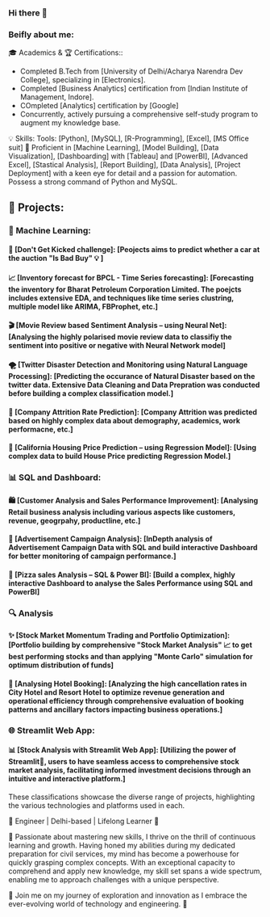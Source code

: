 ### Hi there 👋

<!--
**AnkitBaliyan1/AnkitBaliyan1** is a ✨ _special_ ✨ repository because its `README.md` (this file) appears on your GitHub profile.

Here are some ideas to get you started:

- 🔭 I’m currently working on ...
- 🌱 I’m currently learning ...
- 👯 I’m looking to collaborate on ...
- 🤔 I’m looking for help with ...
- 💬 Ask me about ...
- 📫 How to reach me: ...
- 😄 Pronouns: ...
- ⚡ Fun fact: ...
-->


### Beifly about me:


🎓 Academics & 🏆 Certifications::
- Completed B.Tech from [University of Delhi/Acharya Narendra Dev College], specializing in [Electronics]. 
- Completed [Business Analytics]  certification from [Indian Institute of Management, Indore].
- COmpleted [Analytics] certification by [Google]
- Concurrently, actively pursuing a comprehensive self-study program to augment my knowledge base.

💡 Skills:
Tools: [Python], [MySQL], [R-Programming], [Excel], [MS Office suit] 
🚀 Proficient in [Machine Learning], [Model Building], [Data Visualization], [Dashboarding] with [Tableau] and [PowerBI], [Advanced Excel], [Stastical Analysis], [Report Building], [Data Analysis], [Project Deployment] with a keen eye for detail and a passion for automation. Possess a strong command of Python and MySQL.

## 🔬 Projects:

### 🤖 Machine Learning:
#### 🚗 [Don't Get Kicked challenge]: [Peojects aims to predict whether a car at the auction "Is Bad Buy" 💡 ]
#### 📈 [Inventory forecast for BPCL - Time Series forecasting]: [Forecasting the inventory for Bharat Petroleum Corporation Limited. The poejcts includes extensive EDA, and techniques like time series clustring, multiple model like ARIMA, FBProphet, etc.]
#### 🎬 [Movie Review based Sentiment Analysis – using Neural Net]: [Analysing the highly polarised movie review data to classifiy the sentiment into positive or negative with Neural Network model]
#### 🌪️ [Twitter Disaster Detection and Monitoring using Natural Language Processing]: [Predicting the occurance of Natural Disaster based on the twitter data. Extensive Data Cleaning and Data Prepration was conducted before building a complex classification model.]
#### 💼 [Company Attrition Rate Prediction]: [Company Attrition was predicted based on highly complex data about demography, academics, work performacne, etc.]
#### 🏡 [California Housing Price Prediction – using Regression Model]: [Using complex data to build House Price predicting Regression Model.]

### 📊 SQL and Dashboard:
#### 🛍️ [Customer Analysis and Sales Performance Improvement]: [Analysing Retail business analysis including various aspects like customers, revenue, geogrpahy, productline, etc.]
#### 📢 [Advertisement Campaign Analysis]: [InDepth analysis of Advertisement Campaign Data with SQL and build interactive Dashboard for better monitoring of campaign performance.]
#### 🍕 [Pizza sales Analysis – SQL & Power BI]: [Build a complex, highly interactive Dashboard to analyse the Sales Performance using SQL and PowerBI]

### 🔍 Analysis
#### ✨ [Stock Market Momentum Trading and Portfolio Optimization]: [Portfolio building by comprehensive "Stock Market Analysis" 📈 to get best performing stocks and than applying "Monte Carlo" simulation for optimum distribution of funds]
#### 🏨 [Analysing Hotel Booking]: [Analyzing the high cancellation rates in City Hotel and Resort Hotel to optimize revenue generation and operational efficiency through comprehensive evaluation of booking patterns and ancillary factors impacting business operations.]

### 🌐 Streamlit Web App:
#### 📊 [Stock Analysis with Streamlit Web App]: [Utilizing the power of Streamlit📡, users to have seamless access to comprehensive stock market analysis, facilitating informed investment decisions through an intuitive and interactive platform.]


These classifications showcase the diverse range of projects, highlighting the various technologies and platforms used in each.


👋 Engineer | Delhi-based | Lifelong Learner 🌱

🔭 Passionate about mastering new skills, I thrive on the thrill of continuous learning and growth. Having honed my abilities during my dedicated preparation for civil services, my mind has become a powerhouse for quickly grasping complex concepts. With an exceptional capacity to comprehend and apply new knowledge, my skill set spans a wide spectrum, enabling me to approach challenges with a unique perspective.


🚀 Join me on my journey of exploration and innovation as I embrace the ever-evolving world of technology and engineering. 🌟





